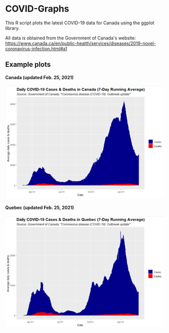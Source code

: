 # COVID-Graphs

This R script plots the latest COVID-19 data for Canada using the ggplot library.

All data is obtained from the Government of Canada's website: https://www.canada.ca/en/public-health/services/diseases/2019-novel-coronavirus-infection.html#a1

## Example plots
#### Canada (updated Feb. 25, 2021)
![](https://github.com/louis-hildebrand/COVID-Graphs/blob/master/Example%20graphs/Canada%207-day%20daily%20cases%20(2021-02-25).png)

#### Quebec (updated Feb. 25, 2021)
![](https://github.com/louis-hildebrand/COVID-Graphs/blob/master/Example%20graphs/Quebec%207-day%20daily%20cases%20(2021-02-25).png)
